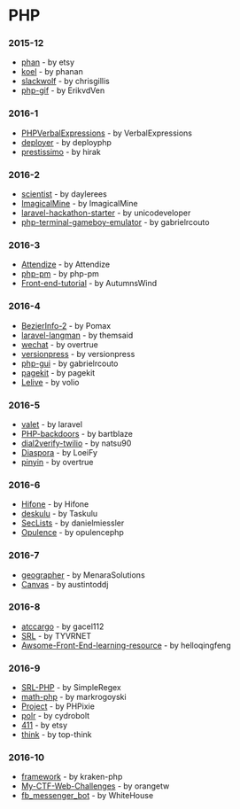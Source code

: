 # PHP


### 2015-12
- [phan](https://github.com/etsy/phan) - by etsy
- [koel](https://github.com/phanan/koel) - by phanan
- [slackwolf](https://github.com/chrisgillis/slackwolf) - by chrisgillis
- [php-gif](https://github.com/ErikvdVen/php-gif) - by ErikvdVen

### 2016-1
- [PHPVerbalExpressions](https://github.com/VerbalExpressions/PHPVerbalExpressions) - by VerbalExpressions
- [deployer](https://github.com/deployphp/deployer) - by deployphp
- [prestissimo](https://github.com/hirak/prestissimo) - by hirak

### 2016-2
- [scientist](https://github.com/daylerees/scientist) - by daylerees
- [ImagicalMine](https://github.com/ImagicalMine/ImagicalMine) - by ImagicalMine
- [laravel-hackathon-starter](https://github.com/unicodeveloper/laravel-hackathon-starter) - by unicodeveloper
- [php-terminal-gameboy-emulator](https://github.com/gabrielrcouto/php-terminal-gameboy-emulator) - by gabrielrcouto

### 2016-3
- [Attendize](https://github.com/Attendize/Attendize) - by Attendize
- [php-pm](https://github.com/php-pm/php-pm) - by php-pm
- [Front-end-tutorial](https://github.com/AutumnsWind/Front-end-tutorial) - by AutumnsWind

### 2016-4
- [BezierInfo-2](https://github.com/Pomax/BezierInfo-2) - by Pomax
- [laravel-langman](https://github.com/themsaid/laravel-langman) - by themsaid
- [wechat](https://github.com/overtrue/wechat) - by overtrue
- [versionpress](https://github.com/versionpress/versionpress) - by versionpress
- [php-gui](https://github.com/gabrielrcouto/php-gui) - by gabrielrcouto
- [pagekit](https://github.com/pagekit/pagekit) - by pagekit
- [Lelive](https://github.com/volio/Lelive) - by volio

### 2016-5
- [valet](https://github.com/laravel/valet) - by laravel
- [PHP-backdoors](https://github.com/bartblaze/PHP-backdoors) - by bartblaze
- [dial2verify-twilio](https://github.com/natsu90/dial2verify-twilio) - by natsu90
- [Diaspora](https://github.com/LoeiFy/Diaspora) - by LoeiFy
- [pinyin](https://github.com/overtrue/pinyin) - by overtrue

### 2016-6
- [Hifone](https://github.com/Hifone/Hifone) - by Hifone
- [deskulu](https://github.com/Taskulu/deskulu) - by Taskulu
- [SecLists](https://github.com/danielmiessler/SecLists) - by danielmiessler
- [Opulence](https://github.com/opulencephp/Opulence) - by opulencephp

### 2016-7
- [geographer](https://github.com/MenaraSolutions/geographer) - by MenaraSolutions
- [Canvas](https://github.com/austintoddj/Canvas) - by austintoddj

### 2016-8
- [atccargo](https://github.com/gacel112/atccargo) - by gacel112
- [SRL](https://github.com/TYVRNET/SRL) - by TYVRNET
- [Awsome-Front-End-learning-resource](https://github.com/helloqingfeng/Awsome-Front-End-learning-resource) - by helloqingfeng

### 2016-9
- [SRL-PHP](https://github.com/SimpleRegex/SRL-PHP) - by SimpleRegex
- [math-php](https://github.com/markrogoyski/math-php) - by markrogoyski
- [Project](https://github.com/PHPixie/Project) - by PHPixie
- [polr](https://github.com/cydrobolt/polr) - by cydrobolt
- [411](https://github.com/etsy/411) - by etsy
- [think](https://github.com/top-think/think) - by top-think

### 2016-10
- [framework](https://github.com/kraken-php/framework) - by kraken-php
- [My-CTF-Web-Challenges](https://github.com/orangetw/My-CTF-Web-Challenges) - by orangetw
- [fb_messenger_bot](https://github.com/WhiteHouse/fb_messenger_bot) - by WhiteHouse
